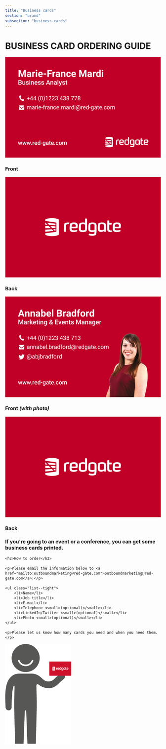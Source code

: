 ```yaml
---
title: "Business cards"
section: "brand"
subsection: "business-cards"
---
```


<h1 class="padded-bottom">BUSINESS CARD ORDERING GUIDE</h1>

<div class="grid">
  <div class="text--center">
      <div class="grid__col grid__col--span-4-of-12 grid__col--push-1-of-12">
         <img src="/assets/brand/business-cards/business-card-front-1.png" alt="Business card front"> 
         <h3 class="padded-top--tight">Front</h3>
      </div>
      <div class="grid__col grid__col--span-4-of-12">
         <img src="/assets/brand/business-cards/business-card-back.png" alt="Business card back"> 
         <h3 class="padded-top--tight">Back</h3>
      </div>
      <div class="grid__col grid__col--span-4-of-12 grid__col--push-1-of-12">
         <img src="/assets/brand/business-cards/business-card-front-2.png" alt="Business card front with photo"> 
         <h3 class="padded-top--tight">Front <i>(with photo)</i></h3>
      </div>
      <div class="grid__col grid__col--span-4-of-12">
         <img src="/assets/brand/business-cards/business-card-back.png" alt="Business card back"> 
         <h3 class="padded-top--tight">Back</h3>
      </div>
  </div>

  <div class="grid__col grid__col--span-8-of-12 padded-top">
    <h3>If you're going to an event or a conference, you can get some business cards printed.</h3>

    <h2>How to order</h2>

    <p>Please email the information below to <a href="mailto:outboundmarketing@red-gate.com">outboundmarketing@red-gate.com</a>:</p>

    <ul class="list--tight">
        <li>Name</li>
        <li>Job title</li>
        <li>E-mail</li>
        <li>Telephone <small>(optional)</small></li>
        <li>LinkedIn/Twitter <small>(optional)</small></li>
        <li>Photo <small>(optional)</small></li>
    </ul>

    <p>Please let us know how many cards you need and when you need them.</p>

  </div>

  <div class="grid__col grid__col--span-4-of-12">
    <img src="/assets/brand/business-cards/business-person.png" alt="" class="pin-bottom">
  </div>
</div>